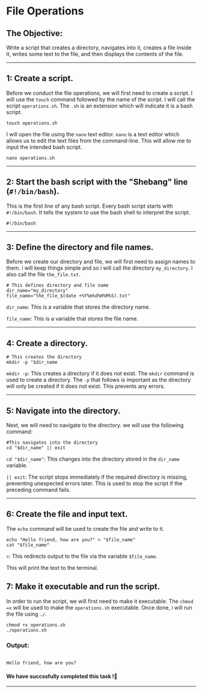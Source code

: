 # File Operations

## The Objective: 
Write a script that creates a directory, navigates into it, creates a file inside it, writes some text to the file, and then displays the contents of the file. 

---

## 1: Create a script.
Before we conduct the file operations, we will first need to create a script. I will use the `touch` command followed by the name of the script. I will call the script `operations.sh`. The `.sh` is an extension which will indicate it is a bash script.
```
touch operations.sh
```
I will open the file using the `nano` text editor. `nano` is a text editor which allows us to edit the text files from the command-line. This will allow me to input the intended bash script.
```
nano operations.sh
```


---
## 2: Start the bash script with the "Shebang" line (`#!/bin/bash`).
This is the first line of any bash script. Every bash script starts with `#!/bin/bash`. It tells the system to use the bash shell to interpret the script. 
```
#!/bin/bash
```
---


## 3: Define the directory and file names.
Before we create our directory and file, we will first need to assign names to them. i will keep things simple and so i will call the directory `my_directory`. I also call the file `the_file.txt`.
```
# This defines directory and file name
dir_name="my_directory"
file_name="the_file_$(date +%Y%m%d%H%M%S).txt"
```
`dir_name`: This is a variable that stores the directory name.

`file_name`: This is a variable that stores the file name.


---
## 4: Create a directory.
```
# This creates the directory
mkdir -p "$dir_name
```

`mkdir -p`: This creates a directory if it does not exist. The `mkdir` command is used to create a directory. The `-p` that follows is important as the directory will only be created if it does not exist. This prevents any errors.


---
## 5: Navigate into the directory.
Next, we will need to navigate to the directory. we will use the following command:
```
#This navigates into the directory
cd "$dir_name" || exit
```

`cd "$dir_name"`: This changes into the directory stored in the `dir_name` variable. 


`|| exit`:  The script stops immediately if the required directory is missing, preventing unexpected errors later. This is used to stop the script if the preceding command fails.   

---


## 6: Create the file and input text.
The `echo` command will be used to create the file and write to it.
```
echo "Hello friend, how are you?" > "$file_name"
cat "$file_name" 
```

`>`: This redirects output to the file via the variable `$file_name`.

This will print the text to the terminal.



## 7: Make it executable and run the script.
In order to run the script, we will first need to make it executable. The `chmod =x` will be used to make the `operations.sh` executable. Once done, i will run the file using `./`.
```
chmod +x operations.sh
./operations.sh
```



### Output:
```

Hello friend, how are you?
```


#### We have succssfully completed this task !🚀
---


